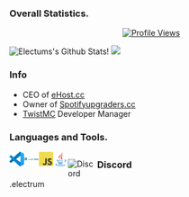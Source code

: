 
###                                                                                   Overall Statistics.

<a href="https://github.com/ElectrumIsPog">
  <p align="center">
    <img src="https://komarev.com/ghpvc/?username=NickR69420" alt="Profile Views">
  </p>
</a>


![Electums's Github Stats!](https://github-readme-stats.vercel.app/api?username=ElectrumIsPog&show_icons=true&theme=tokyonight) 
  <img height="180em" src="https://github-readme-stats-eight-theta.vercel.app/api/top-langs/?username=ElectrumIsPog&theme=tokyonight&layout=compact&exclude_lang=java+r" />

### Info
- CEO of [eHost.cc](https://ehost.cc)
- Owner of [Spotifyupgraders.cc](https://spotifyupgraders.cc)
- [TwistMC](https://twistmc.net) Developer Manager


### Languages and Tools.
<img align="left" alt="Visual Studio Code" width="26px" src="https://raw.githubusercontent.com/github/explore/80688e429a7d4ef2fca1e82350fe8e3517d3494d/topics/visual-studio-code/visual-studio-code.png" />
<img align="left" alt="intellij" width="26px" src="https://raw.githubusercontent.com/devicons/devicon/master/icons/intellij/intellij-original-wordmark.svg" />

<img align="left" alt="Javascript" width="26px" src="https://raw.githubusercontent.com/devicons/devicon/master/icons/javascript/javascript-original.svg" />
<img align="left" alt="Java" width="26px" src="https://raw.githubusercontent.com/devicons/devicon/master/icons/java/java-original.svg" />



##


<img align="left" alt="Discord" width="52px" src="https://www.freepnglogos.com/uploads/discord-logo-png/concours-discord-cartes-voeux-fortnite-france-6.png" />

### Discord

.electrum
